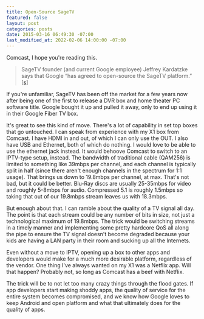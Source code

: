 ```yaml
---
title: Open-Source SageTV
featured: false
layout: post
categories: posts
date: 2015-03-16 06:49:30 -07:00
last_modified_at: 2022-02-06 14:00:00 -07:00
---
```


Comcast, I hope you're reading this.

>  SageTV founder (and current Google employee) Jeffrey Kardatzke says that Google “has agreed to open-source the SageTV platform.”
> [[s](http://www.engadget.com/2015/03/16/google-open-sourcing-sage-tv/?ncid=rss_truncated)]

If you're unfamiliar, SageTV has been off the market for a few years now after being one of the first to release a DVR box and home theater PC software title. Google bought it up and pulled it away, only to end up using it in their Google Fiber TV box.

It's great to see this kind of move. There's a lot of capability in set top boxes that go untouched. I can speak from experience with my X1 box from Comcast. I have HDMI in and out, of which I can only use the OUT. I also have USB and Ethernet, both of which do nothing. I would love to be able to use the ethernet jack instead. It would behoove Comcast to switch to an IPTV-type setup, instead. The bandwidth of traditional cable (QAM256) is limited to something like 39mbps per channel, and each channel is typically split in half (since there aren't enough channels in the spectrum for 1:1 usage). That brings us down to 19.8mbps per channel, at max. That's not bad, but it could be better. Blu-Ray discs are usually 25-35mbps for video and roughly 5-8mbps for audio. Compressed 5.1 is roughly 1.5mbps so taking that out of our 19.8mbps stream leaves us with 18.3mbps.

But enough about that. I can ramble about the quality of a TV signal all day. The point is that each stream could be any number of bits in size, not just a technological maximum of 19.8mbps. The trick would be switching streams in a timely manner and implementing some pretty hardcore QoS all along the pipe to ensure the TV signal doesn't become degraded because your kids are having a LAN party in their room and sucking up all the Internets.

Even without a move to IPTV, opening up a box to other apps and developers would make for a much more desirable platform, regardless of the vendor. One thing I've always wanted on my X1 was a Netflix app. Will that happen? Probably not, so long as Comcast has a beef with Netflix.

The trick will be to not let too many crazy things through the flood gates. If app developers start making shoddy apps, the quality of service for the entire system becomes compromised, and we know how Google loves to keep Android and open platform and what that ultimately does for the quality of apps.

